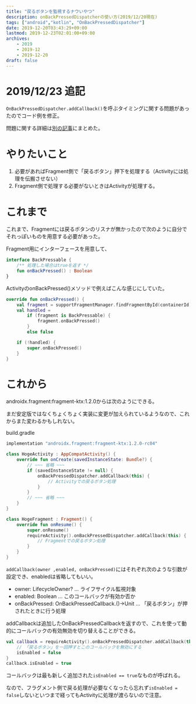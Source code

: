 ```yaml
---
title: "戻るボタンを監視するナウいやつ"
description: onBackPressedDispatcherの使い方(2019/12/20現在)
tags: ["android","kotlin", "OnBackPressedDispatcher"]
date: 2019-12-20T03:43:29+09:00
lastmod: 2019-12-23T02:01:00+09:00
archives:
    - 2019
    - 2019-12
    - 2019-12-20
draft: false
---
```


# 2019/12/23 追記
`OnBackPressedDispatcher.addCallback()`を呼ぶタイミングに関する問題があったのでコード例を修正。

問題に関する詳細は[別の記事](../12_23_00_on_back_pressed_dispatcher)にまとめた。


# やりたいこと
1. 必要があればFragment側で「戻るボタン」押下を処理する（Activityには処理を伝搬させない）
2. Fragment側で処理する必要がないときはActivityが処理する。

# これまで
これまで、Fragmentには戻るボタンのリスナが無かったので次のように自分でそれっぽいものを用意する必要があった。

Fragment用にインターフェースを用意して、
```kt
interface BackPressable {
    /** 処理した場合はtrueを返す */
    fun onBackPressed() : Boolean
}
```
ActivityのonBackPressed()メソッドで例えばこんな感じにしていた。
```kt
override fun onBackPressed() {
    val fragment = supportFragmentManager.findFragmentById(containerId)
    val handled =
        if (fragment is BackPressable) {
            fragment.onBackPressed()
        }
        else false

    if (!handled) {
        super.onBackPressed()
    }
}
```

# これから
androidx.fragment:fragment-ktx:1.2.0からは次のようにできる。

まだ安定版ではなくちょくちょく実装に変更が加えられているようなので、これからまた変わるかもしれない。

build.gradle
```gradle
implementation "androidx.fragment:fragment-ktx:1.2.0-rc04"
```

```kt
class HogeActivity : AppCompatActivity() {
    override fun onCreate(savedInstanceState: Bundle?) {
        // ~~~ 省略 ~~~
        if (savedInstanceState != null) {
            onBackPressedDispatcher.addCallback(this) {
                // Activityでの戻るボタン処理
            }
        }
        // ~~~ 省略 ~~~
    }
}
```

```kt
class HogeFragment : Fragment() {
    override fun onResume() {
        super.onResume()
        requireActivity().onBackPressedDispatcher.addCallback(this) {
            // Fragmentでの戻るボタン処理
        }
    }
}
```

`addCallback(owner ,enabled, onBackPressed)`にはそれぞれ次のような引数が設定でき、enabledは省略してもいい。

- owner: LifecycleOwner? ... ライフサイクル監視対象
- enabled: Boolean ... このコールバックが有効か否か
- onBackPressed: OnBackPressedCallback.()->Unit ... 「戻るボタン」が押されたときに行う処理

addCallbackは追加したOnBackPressedCallbackを返すので、これを使って動的にコールバックの有効無効を切り替えることができる。

```kt
val callback = requireActivity().onBackPressedDispatcher.addCallback(this) {
    // 「戻るボタン」を一回押すとこのコールバックを無効にする
    isEnabled = false
}
callback.isEnabled = true
```

コールバックは最も新しく追加された`isEnabled == true`なものが呼ばれる。

なので、フラグメント側で戻る処理が必要なくなったら忘れず`isEnabled = false`しないといつまで経ってもActivityに処理が渡らないので注意。

